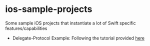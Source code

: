 # ios-sample-projects
Some sample iOS projects that instantiate a lot of Swift specific features/capabilities


- Delegate-Protocol Example: Following the tutorial provided [here](https://www.youtube.com/watch?v=DBWu6TnhLeY)
